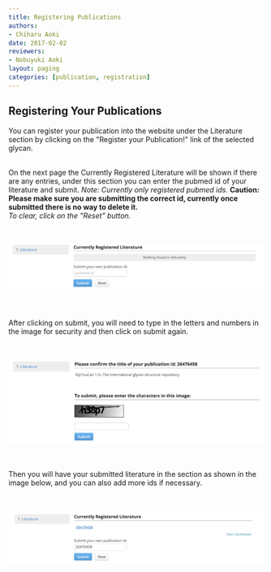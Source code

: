 ```yaml
---
title: Registering Publications
authors:
- Chiharu Aoki
date: 2017-02-02
reviewers:
- Nobuyuki Aoki
layout: paging
categories: [publication, registration]
---
```


Registering Your Publications
------------
You can register your publication into the website under the Literature section by clicking on the "Register your Publication!" link of the selected glycan.  
<br>

On the next page the Currently Registered Literature will be shown if there are any entries, under this section you can enter the pubmed id of your literature and submit.  *Note: Currently only registered pubmed ids.* **Caution: Please make sure you are submitting the correct id, currently once submitted there is no way to delete it.**  
*To clear, click on the "Reset" button.*  

<br>

![Glytoucan Literature Section](/images/manual/literature-registration.png)

<br>

After clicking on submit, you will need to type in the letters and numbers in the image for security and then click on submit again.  

<br>

![Glytoucan Literature Section](/images/manual/literature-confirmation.png)

<br>

Then you will have your submitted literature in the section as shown in the image below, and you can also add more ids if necessary.

<br>

![Glytoucan Literature Section](/images/manual/literature-submitted.png)

